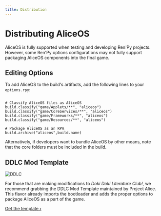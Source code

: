 ```yaml
---
title: Distribution
---
```

# Distributing AliceOS
AliceOS is fully supported when testing and developing Ren'Py projects. However, some Ren'Py options configurations may not fully support packaging AliceOS components into the final game.

## Editing Options
To add AliceOS to the build's artifacts, add the following lines to your `options.rpy`:

<pre><code class = "prettyprint lang-py">
# Classify AliceOS files as AliceOS
build.classify("game/Applets/**", "aliceos")
build.classify("game/CoreServices/**", "aliceos")
build.classify("game/Frameworks/**", "aliceos")
build.classify("game/Resources/**", "aliceos")

# Package AliceOS as an RPA
build.archive("aliceos",build.name)
</code></pre>

Alternatively, if developers want to bundle AliceOS by other means, note that the core folders must be included in the build.

## DDLC Mod Template
![DDLC](https://cdn-images-1.medium.com/max/2000/1*iRvm-m-wMuufrKn0V1xBmw.png)

For those that are making modifications to _Doki Doki Literature Club!_, we recommend grabbing the DDLC Mod Template maintained by Project Alice. This flavor already imports the bootloader and adds the proper options to package AliceOS as a part of the game.

[Get the template &rsaquo;](https://github.com/ProjectAliceDev/DDLCModTemplate)